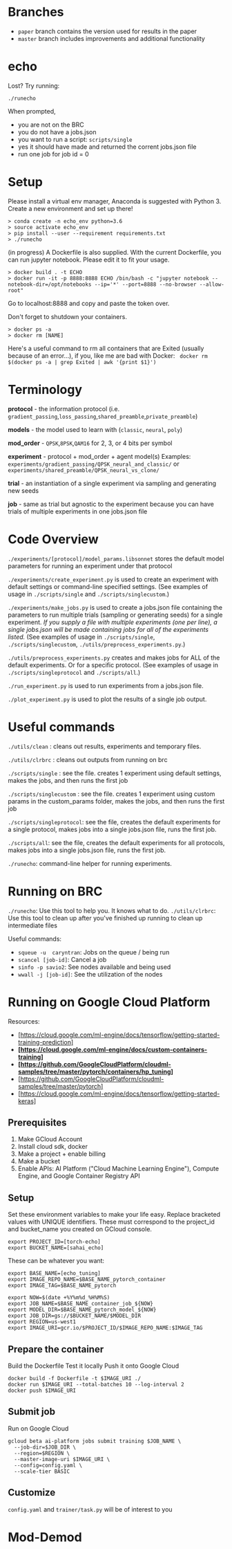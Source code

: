 # Branches
- `paper` branch contains the version used for results in the paper
- `master` branch includes improvements and additional functionality

# echo

Lost? Try running: 

```./runecho```

When prompted, 
- you are not on the BRC
- you do not have a jobs.json
- you want to run a script: `scripts/single`
- yes it should have made and returned the corrent jobs.json file
- run one job for job id = 0

# Setup 

Please install a virtual env manager, Anaconda is suggested with Python 3. Create a new environment and set up there!
```
> conda create -n echo_env python=3.6
> source activate echo_env
> pip install --user --requirement requirements.txt
> ./runecho
```

(in progress) A Dockerfile is also supplied. With the current Dockerfile, you can run jupyter notebook. Please edit it to fit your usage. 
```
> docker build . -t ECHO
> docker run -it -p 8888:8888 ECHO /bin/bash -c "jupyter notebook --notebook-dir=/opt/notebooks --ip='*' --port=8888 --no-browser --allow-root"
```
Go to localhost:8888 and copy and paste the token over.

Don't forget to shutdown your containers.
```
> docker ps -a 
> docker rm [NAME]
```
Here's a useful command to rm all containers that are Exited (usually because of an error...), if you, like me are bad with Docker: ` docker rm $(docker ps -a | grep Exited | awk '{print $1}')`

# Terminology

**protocol** - the information protocol (i.e. `gradient_passing`,`loss_passing`,`shared_preamble`,`private_preamble`) 

**models** - the model used to learn with (`classic`, `neural`, `poly`)

**mod_order** - `QPSK`,`8PSK`,`QAM16` for 2, 3, or 4 bits per symbol

**experiment** - protocol + mod_order + agent model(s) 
Examples: `experiments/gradient_passing/QPSK_neural_and_classic/` or `experiments/shared_preamble/QPSK_neural_vs_clone/`

**trial** - an instantiation of a single experiment via sampling and generating new seeds

**job** - same as trial but agnostic to the experiment because you can have trials of multiple experiments in one jobs.json file

# Code Overview

`./experiments/[protocol]/model_params.libsonnet` stores the default model parameters for running an experiment under that protocol

`./experiments/create_experiment.py` is used to create an experiment with default settings or command-line specified settings. (See examples of usage in `./scripts/single` and `./scripts/singlecustom`.)

`./experiments/make_jobs.py` is used to create a jobs.json file containing the parameters to run multiple trials (sampling or generating seeds) for a single experiment. *If you supply a file with multiple experiments (one per line), a single jobs.json will be made containing jobs for all of the experiments listed.* (See examples of usage in `./scripts/single`, `./scripts/singlecustom`, `./utils/preprocess_experiments.py`.)

`./utils/preprocess_experiments.py` creates and makes jobs for ALL of the default experiments. Or for a specific protocol. (See examples of usage in `./scripts/singleprotocol` and `./scripts/all`.)

`./run_experiment.py` is used to run experiments from a jobs.json file.

`./plot_experiment.py` is used to plot the results of a single job output.

# Useful commands
`./utils/clean` : cleans out results, experiments and temporary files. 

`./utils/clrbrc` : cleans out outputs from running on brc

`./scripts/single` : see the file. creates 1 experiment using default settings, makes the jobs, and then runs the first job

`./scripts/singlecustom` : see the file. creates 1 experiment using custom params in the custom_params folder, makes the jobs, and then runs the first job

`./scripts/singleprotocol`: see the file, creates the default experiments for a single protocol, makes jobs into a single jobs.json file, runs the first job.

`./scripts/all`: see the file, creates the default experiments for all protocols, makes jobs into a single jobs.json file, runs the first job.

`./runecho`: command-line helper for running experiments. 

# Running on BRC

`./runecho`: Use this tool to help you. It knows what to do. 
`./utils/clrbrc`: Use this tool to clean up after you've finished up running to clean up intermediate files

 Useful commands:
* `squeue -u  caryntran`: Jobs on the queue / being run
* `scancel [job-id]`: Cancel a job
* `sinfo -p savio2`: See nodes available and being used
* `wwall -j [job-id]`: See the utilization of the nodes
 
# Running on Google Cloud Platform

Resources:
 * [https://cloud.google.com/ml-engine/docs/tensorflow/getting-started-training-prediction]
 * **[https://cloud.google.com/ml-engine/docs/custom-containers-training]**
 * **[https://github.com/GoogleCloudPlatform/cloudml-samples/tree/master/pytorch/containers/hp_tuning]**
 * [https://github.com/GoogleCloudPlatform/cloudml-samples/tree/master/pytorch]
 * [https://cloud.google.com/ml-engine/docs/tensorflow/getting-started-keras]
 
## Prerequisites
1. Make GCloud Account
2. Install cloud sdk, docker 
3. Make a project + enable billing
4. Make a bucket 
5. Enable APIs: AI Platform ("Cloud Machine Learning Engine"), Compute Engine, and Google Container Registry API

## Setup
Set these environment variables to make your life easy. Replace bracketed values with UNIQUE identifiers.
These must correspond to the project_id and bucket_name you created on GCloud console.
``` 
export PROJECT_ID=[torch-echo]
export BUCKET_NAME=[sahai_echo]
```
These can be whatever you want:
```
export BASE_NAME=[echo_tuning]
export IMAGE_REPO_NAME=$BASE_NAME_pytorch_container
export IMAGE_TAG=$BASE_NAME_pytorch

export NOW=$(date +%Y%m%d_%H%M%S)
export JOB_NAME=$BASE_NAME_container_job_${NOW}
export MODEL_DIR=$BASE_NAME_pytorch_model_${NOW}
export JOB_DIR=gs://$BUCKET_NAME/$MODEL_DIR
export REGION=us-west1
export IMAGE_URI=gcr.io/$PROJECT_ID/$IMAGE_REPO_NAME:$IMAGE_TAG
```
## Prepare the container
Build the Dockerfile
Test it locally
Push it onto Google Cloud
```
docker build -f Dockerfile -t $IMAGE_URI ./
docker run $IMAGE_URI --total-batches 10 --log-interval 2 
docker push $IMAGE_URI
```
## Submit job
Run on Google Cloud
```
gcloud beta ai-platform jobs submit training $JOB_NAME \
  --job-dir=$JOB_DIR \
  --region=$REGION \
  --master-image-uri $IMAGE_URI \
  --config=config.yaml \
  --scale-tier BASIC
  ```
 ## Customize
 `config.yaml` and `trainer/task.py` will be of interest to you
# Mod-Demod
